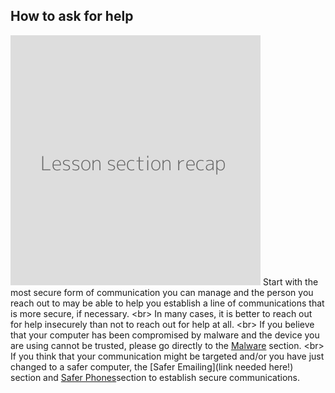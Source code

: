 
## How to ask for help

![](recap.png)
Start with the most secure form of communication you can manage and the person you reach out to may be able to help you establish a line of communications that is more secure, if necessary.
&lt;br&gt;
In many cases, it is better to reach out for help insecurely than not to reach out for help at all.
&lt;br&gt;
If you believe that your computer has been compromised by malware and the device you are using cannot be trusted, please go directly to the [Malware](en/topics/practice-1-emergencies/4-malware/1-intro.md) section.
&lt;br&gt;
If you think that your communication might be targeted and/or you have just changed to a safer computer, the [Safer Emailing](link needed here!) section and [Safer Phones](en/topics/practice-3-safe-phones/0-getting-started/1-intro.md)section to establish secure communications.
